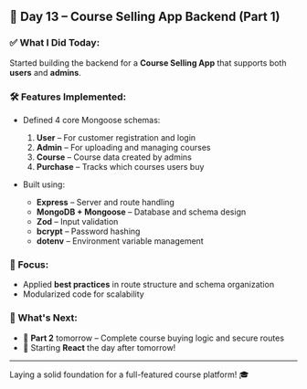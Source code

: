 ## 📅 Day 13 – Course Selling App Backend (Part 1)

### ✅ What I Did Today:
Started building the backend for a **Course Selling App** that supports both **users** and **admins**.

### 🛠️ Features Implemented:
- Defined 4 core Mongoose schemas:
  1. **User** – For customer registration and login
  2. **Admin** – For uploading and managing courses
  3. **Course** – Course data created by admins
  4. **Purchase** – Tracks which courses users buy

- Built using:
  - **Express** – Server and route handling
  - **MongoDB + Mongoose** – Database and schema design
  - **Zod** – Input validation
  - **bcrypt** – Password hashing
  - **dotenv** – Environment variable management

### 🧠 Focus:
- Applied **best practices** in route structure and schema organization
- Modularized code for scalability

### 🚧 What's Next:
- 🔄 **Part 2** tomorrow – Complete course buying logic and secure routes
- 🚀 Starting **React** the day after tomorrow!

---

Laying a solid foundation for a full-featured course platform! 🎓
